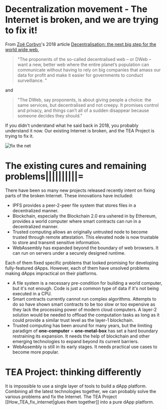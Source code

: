 # Decentralization movement - The Internet is broken, and we are trying to fix it!
From [Zoë Corbyn](https://www.theguardian.com/profile/zoe-corbyn)'s 2018 article [Decentralisation: the next big step for the world wide web](https://www.theguardian.com/technology/2018/sep/08/decentralisation-next-big-step-for-the-world-wide-web-dweb-data-internet-censorship-brewster-kahle), 
> "The proponents of the so-called decentralised web – or DWeb – want a new, better web where the entire planet’s population can communicate without having to rely on big companies that amass our data for profit and make it easier for governments to conduct surveillance. "

and 


> "The DWeb, say proponents, is about giving people a choice: the same services, but decentralised and not creepy. It promises control and privacy, and things can’t all of a sudden disappear because someone decides they should."

If you didn't understand what he said back in 2018, you probably understand it now. Our existing Internet is broken, and the TEA Project is trying to fix it.

![fix the net](https://github.com/tearust/tea-docs/blob/main/res/fix-the-net.png?raw=true)

# The existing cures and remaining problems||||||||||=
There have been so many new projects released recently intent on fixing parts of the broken Internet. These innovations have included:
- IPFS provides a peer-2-peer file system that stores files in a decentralized manner.
- Blockchain, especially the Blockchain 2.0 era ushered in by Ethereum, provides a world computer where smart contracts can run in a decentralized manner.
- Trusted computing allows an originally untrusted node to become trusted through remote attestation. This elevated node is now trustable to store and transmit sensitive information. 
- WebAssembly has expanded beyond the boundary of web browsers. It can run on servers under a securely designed runtime.

Each of them fixed specific problems that looked promising for developing fully-featured dApps. However, each of them have unsolved problems making dApps impractical on their platforms.
- A file system is a necessary pre-condition for building a world computer, but it's not enough. Code is just a common type of data if it's not being executed in a CPU.
- Smart contracts currently cannot run complex algorithms. Attempts to do so have shown smart contracts to be too slow or too expensive as they lack the processing power of modern cloud computers. A layer-2 solution would be needed to offload the computation tasks as long as it could provide a similar trust level as the layer-1 blockchain.
- Trusted computing has been around for many years, but the limiting paradigm of **one-computer** = **one-metal-box** has set a hard boundary restraining its expansion. It needs the help of blockchain and other emerging technologies to expand beyond its current barriers.
- WebAssembly is still in its early stages. It needs practical use cases to become more popular. 

# TEA Project: thinking differently

It is impossible to use a single layer of tools to build a dApp platform. Combining all the latest technologies together, we can probably solve the various problems and fix the Internet. The TEA Project [[How_TEA_fix_internet|glues them together]] into a pure dApp platform.
